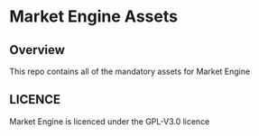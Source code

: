 # Market Engine Assets
## Overview
This repo contains all of the mandatory assets for Market Engine

## LICENCE
Market Engine is licenced under the GPL-V3.0 licence

